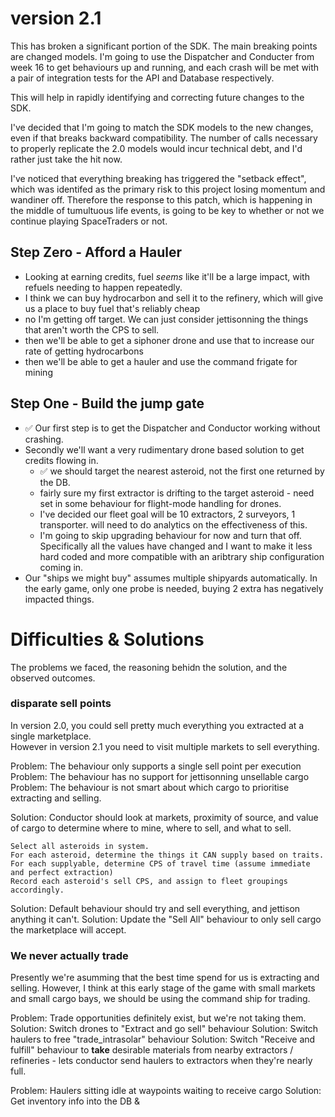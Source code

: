# version 2.1

This has broken a significant portion of the SDK. The main breaking points are changed models.
I'm going to use the Dispatcher and Conducter from week 16 to get behaviours up and running, and each crash will be met with a pair of integration tests for the API and Database respectively.

This will help in rapidly identifying and correcting future changes to the SDK.

I've decided that I'm going to match the SDK models to the new changes, even if that breaks backward compatibility. The number of calls necessary to properly replicate the 2.0 models would incur technical debt, and I'd rather just take the hit now.

I've noticed that everything breaking has triggered the "setback effect", which was identifed as the primary risk to this project losing momentum and wandiner off. Therefore the response to this patch, which is happening in the middle of tumultuous life events, is going to be key to whether or not we continue playing SpaceTraders or not.

## Step Zero - Afford a Hauler
- Looking at earning credits, fuel _seems_ like it'll be a large impact, with refuels needing to happen repeatedly.
- I think we can buy hydrocarbon and sell it to the refinery, which will give us a place to buy fuel that's reliably cheap
- no I'm getting off target. We can just consider jettisonning the things that aren't worth the CPS to sell.
- then we'll be able to get a siphoner drone and use that to increase our rate of getting hydrocarbons
- then we'll be able to get a hauler and use the command frigate for mining

## Step One - Build the jump gate
-  ✅ Our first step is to get the Dispatcher and Conductor working without crashing.
- Secondly we'll want a very rudimentary drone based solution to get credits flowing in.
  - ✅ we should target the nearest asteroid, not the first one returned by the DB.
  - fairly sure my first extractor is drifting to the target asteroid - need set in some behaviour for flight-mode handling for drones.
  - I've decided our fleet goal will be 10 extractors, 2 surveyors, 1 transporter. will need to do analytics on the effectiveness of this.
  - I'm going to skip upgrading behaviour for now and turn that off. Specifically all the values have changed and I want to make it less hard coded and more compatible with an aribtrary ship configuration coming in.
- Our "ships we might buy" assumes multiple shipyards automatically. In the early game, only one probe is needed, buying 2 extra has negatively impacted things.



# Difficulties & Solutions
The problems we faced, the reasoning behidn the solution, and the observed outcomes.




### disparate sell points

In version 2.0, you could sell pretty much everything you extracted at a single marketplace.  
However in version 2.1 you need to visit multiple markets to sell everything.

Problem: The behaviour only supports a single sell point per execution
Problem: The behaviour has no support for jettisonning unsellable cargo
Problem: The behaviour is not smart about which cargo to prioritise extracting and selling. 


Solution: Conductor should look at markets, proximity of source, and value of cargo to determine where to mine, where to sell, and what to sell.
```
Select all asteroids in system.
For each asteroid, determine the things it CAN supply based on traits. 
For each supplyable, determine CPS of travel time (assume immediate and perfect extraction)
Record each asteroid's sell CPS, and assign to fleet groupings accordingly.
```
Solution: Default behaviour should try and sell everything, and jettison anything it can't.
Solution: Update the "Sell All" behaviour to only sell cargo the marketplace will accept.

### We never actually trade
 
Presently we're asumming that the best time spend for us is extracting and selling.
However, I think at this early stage of the game with small markets and small cargo bays, we should be using the command ship for trading.

Problem: Trade opportunities definitely exist, but we're not taking them.
Solution: Switch drones to "Extract and go sell" behaviour 
Solution: Switch haulers to free "trade_intrasolar" behaviour
Solution: Switch "Receive and fulfill" behaviour to **take** desirable materials from nearby extractors / refineries - lets conductor send haulers to extractors when they're nearly full.



Problem: Haulers sitting idle at waypoints waiting to receive cargo
Solution: Get inventory info into the DB & 

